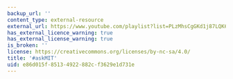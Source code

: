 ```yaml
---
backup_url: ''
content_type: external-resource
external_url: https://www.youtube.com/playlist?list=PLzMhsCgGKd1j87LQK6UHs_YGiurvnvwXG
has_external_licence_warning: true
has_external_license_warning: true
is_broken: ''
license: https://creativecommons.org/licenses/by-nc-sa/4.0/
title: '#askMIT'
uid: e86d015f-8513-4922-882c-f3629e1d731e
---
```

